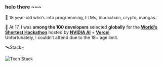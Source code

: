 ### helo there ~~~

👾 18 year-old who's into programming, LLMs, blockchain, crypto, mangas..

🌌 At 17, I was **among the 100 developers** selected **globally** for the **[World's Shortest Hackathon](https://shortest-hackathon.vercel.app/)** hosted by **[NVIDIA AI](https://x.com/NVIDIAAI)** + **[Vercel](https://x.com/vercel)**.  
Unfortunately, I couldn’t attend due to the 18+ age limit. 

🛰️Stack~ 

<div align="left">
<img src="https://skillicons.dev/icons?i=figma,python,java,js,ts,mysql,react,nodejs,git" alt="Tech Stack" />
</div>

